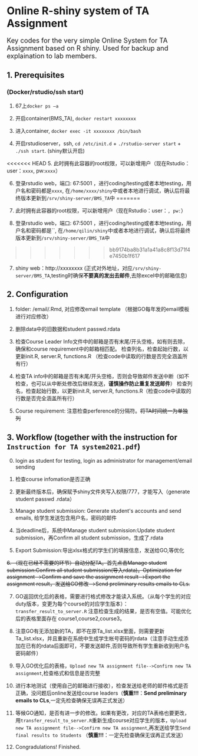 # Online R-shiny system of TA Assignment
<font size=4>

Key codes for the very simple Online System for TA Assignment based on R shiny. 
Used for backup and explaination to lab members.</font>


## 1. Prerequisites 
### (Docker/rstudio/ssh start)
1. 67上`docker ps –a`
   
2. 开启container(BMS_TA), `docker restart xxxxxxxx`
   
3. 进入container, `docker exec -it xxxxxxxx /bin/bash`
   
4. 开启rstudioserver，ssh, `cd /etc/init.d` + `./rstudio-server start` + `./ssh start`. (shiny默认开启)
   
<<<<<<< HEAD
5. 此时拥有此容器的root权限，可以新增用户（现在Rstudio：user：`xxxx`, pw:`xxxx`）
   
6. 登录rstudio web，端口: 67:5001 ，进行coding/testing或者本地testing，用户名和密码都是`xxxx`, 在`/home/xxxx/shiny`中或者本地进行调试，确认后将最终版本更新到`/srv/shiny-server/BMS_TA`中
=======
5. 此时拥有此容器的root权限，可以新增用户（现在Rstudio：user：``, pw:``）
   
6. 登录rstudio web，端口: 67:5001 ，进行coding/testing或者本地testing，用户名和密码都是``, 在`/home/qilin/shiny`中或者本地进行调试，确认后将最终版本更新到`/srv/shiny-server/BMS_TA`中
>>>>>>> bb9174ba8b31a1a41a8c8f13d71f4e7450b1f617
   
7. shiny web：http://xxxxxxxx (正式对外地址，对应`/srv/shiny-server/BMS_TA`,testing时确保**不要真的发出去邮件**,去除excel中的邮箱信息)

## 2. Configuration

1. folder: /email/.Rmd, 对应修改email template （根据GO每年发的email模板进行对应修改）
   
2. 删除data中的旧数据和student passwd.rdata
   
3. 检查Course Leader Info文件中的邮箱是否有末尾/开头空格，如有则去除，
   确保和course requirement中的邮箱相匹配。
   检查列名，检查起始行数，以更新init.R, server.R, functions.R （检查code中读取的行数是否完全涵盖所有行）

4. 检查TA info中的邮箱是否有末尾/开头空格，否则会导致邮件发送中断（如不检查，也可以从中断处修改后继续发送，**谨慎操作防止重复发送邮件**）
   检查列名，检查起始行数，以更新init.R, server.R, functions.R（检查code中读取的行数是否完全涵盖所有行）

5. Course requirement: 注意检查perference的分隔符。<del>将TA时间统一为单独列</del>

## 3. Workflow (together with the instruction for `Instruction for TA system2021.pdf`)

0. login as student for testing, login as administrator for management/email sending
   
1. 检查course infomation是否正确
   
2. 更新最终版本后，确保赋予shiny文件夹写入权限/777，才能写入（generate student passwd .rdata）

3. Manage student submission: Generate student's accounts and send emails, 给学生发送包含用户名，密码的邮件

4. 当deadline后，系统中Manage student submission:Update student submission，再Confirm all student submission，生成了.rdata

5. Export Submission:导出xlsx格式的学生们的填报信息，发送给GO,等优化
   
<del>6. （现在已经不需要的环节）自动分配TA。首先点击Manage student submission:Confirm all student submission(导入rdata)。Optimization for assignment-->Confirm and save the assignment result-->Export the assignment result，发送给GO修改-->Send preliminary results emails to CLs.</del>

7. GO返回优化后的表格，需要进行格式修改才能读入系统。（从每个学生的对应duty版本，变更为每个course的对应学生版本）：`transfer_result_to_server.R`
   注意检查生成的结果，是否有空值。可能优化后的表格里面存在 course1,course2,course3。

8. 注意GO有无添加新的TA，即不在原Ta_list.xlsx里面，则需要更新Ta_list.xlsx，并且重新在系统中生成学生帐号密码的rdata（注意手动生成添加在已有的rdata后面即可，不要发送邮件,否则导致所有学生重新收到用户名密码邮件）
   
9.  导入GO优化后的表格，`Upload new TA assignment file-->Confirm new TA assignment`,检查格式和信息是否完整

10. 进行本地测试（使用自己的邮箱进行接收），检查发送给老师的邮件格式是否正确，没问题后online发送给course leaders（**慎重!!!**：**Send preliminary emails to CLs**,一定先检查确保无误再正式发送）

11.  等候GO通知，是否有进一步的修改。如果有更改，对应的TA表格也要更改，用`transfer_result_to_server.R`重新生成course对应学生的版本，`Upload new TA assignment file-->Confirm new TA assignment`,再发送给学生`Send final results to Students` （**慎重!!!**：一定先检查确保无误再正式发送）

12. Congradulations! Finished.
